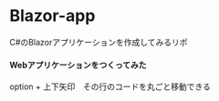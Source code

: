 # Blazor-app
<p>C#のBlazorアプリケーションを作成してみるリポ</p>
<h4>Webアプリケーションをつくってみた</h4>

<p>option + 上下矢印　その行のコードを丸ごと移動できる</p>

